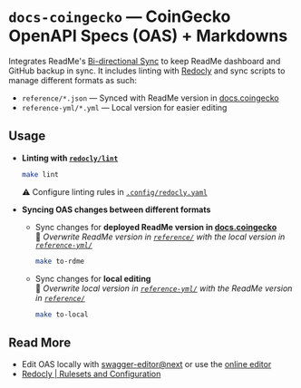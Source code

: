 # `docs-coingecko` — CoinGecko OpenAPI Specs (OAS) + Markdowns

Integrates ReadMe's [Bi-directional Sync](https://docs.readme.com/main/docs/bi-directional-sync) to keep ReadMe dashboard and GitHub backup in sync. It includes linting with [Redocly](https://redocly.com/docs/cli/commands/lint) and sync scripts to manage different formats as such:

- `reference/*.json` — Synced with ReadMe version in [docs.coingecko](https://docs.coingecko.com/)
- `reference-yml/*.yml` — Local version for easier editing

## Usage

- **Linting with [`redocly/lint`](https://redocly.com/docs/cli/commands/lint)**

    ```bash
    make lint
    ```
    ⚠️ Configure linting rules in [`.config/redocly.yaml`](./.config/redocly.yaml)

- **Syncing OAS changes between different formats**

    - Sync changes for **deployed ReadMe version in [docs.coingecko](https://docs.coingecko.com/)**
    <br> 📕 _Overwrite ReadMe version in [`reference/`](./reference/) with the local version in [`reference-yml/`](./reference-yml/)_
        ```bash
        make to-rdme
        ```

    - Sync changes for **local editing**
    <br> 📕 _Overwrite local version in [`reference-yml/`](./reference-yml/) with the ReadMe version in [`reference/`](./reference/)_
        ```bash
        make to-local
        ```

## Read More

- Edit OAS locally with [swagger-editor@next](https://github.com/swagger-api/swagger-editor/tree/next) or use the [online editor](https://editor-next.swagger.io/)
- [Redocly | Rulesets and Configuration](https://redocly.com/docs/cli/rules)
